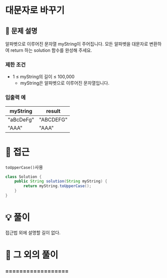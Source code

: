 # 대문자로 바꾸기

## 📌 문제 설명

알파벳으로 이루어진 문자열 myString이 주어집니다. 모든 알파벳을 대문자로 변환하여 return 하는 solution 함수를 완성해 주세요.

### 제한 조건

- 1 ≤ myString의 길이 ≤ 100,000
    - myString은 알파벳으로 이루어진 문자열입니다.

### 입출력 예

| myString  | result    |
| --------- | --------- |
| "aBcDeFg" | "ABCDEFG" |
| "AAA"     | "AAA"     |

# 🧐 접근

`toUpperCase()`사용

```java
class Solution {
    public String solution(String myString) {
        return myString.toUpperCase();
    }
}
```

# 💡 풀이

접근법 외에 설명할 길이 없다.

# 📘 그 외의 풀이

### ==================